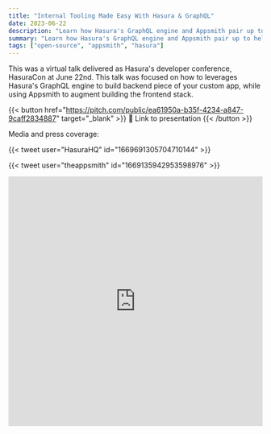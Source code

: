 ```yaml
---
title: "Internal Tooling Made Easy With Hasura & GraphQL"
date: 2023-06-22
description: "Learn how Hasura's GraphQL engine and Appsmith pair up to help you build powerful apps"
summary: "Learn how Hasura's GraphQL engine and Appsmith pair up to help you build powerful apps"
tags: ["open-source", "appsmith", "hasura"]
---
```


This was a virtual talk delivered as Hasura's developer conference, HasuraCon at
June 22nd. This talk was focused on how to leverages Hasura's GraphQL engine to
build backend piece of your custom app, while using Appsmith to augment building
the frontend stack.

{{< button href="https://pitch.com/public/ea61950a-b35f-4234-a847-9caff2834887" target="_blank" >}}
🔗 Link to presentation
{{< /button >}}

Media and press coverage:

{{< tweet user="HasuraHQ" id="1669691305704710144" >}}

{{< tweet user="theappsmith" id="1669135942953598976" >}}

<iframe src="https://www.linkedin.com/embed/feed/update/urn:li:share:7072647348471902208" allowfullscreen="" title="Embedded post" width="504" height="496" frameborder="0"></iframe>
